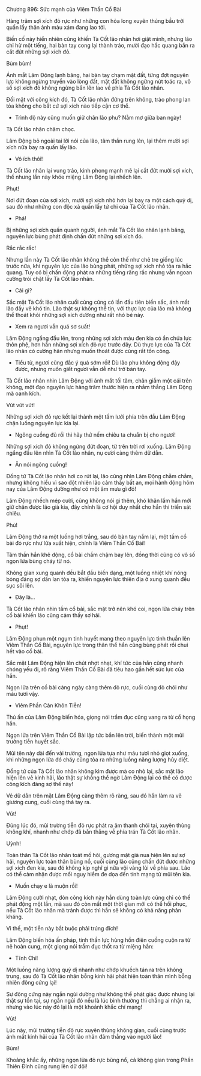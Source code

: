 




Chương 896: Sức mạnh của Viêm Thần Cổ Bài


Hàng trăm sợi xích đỏ rực như những con hỏa long xuyên thủng bầu trời quấn lấy thân ảnh màu xám đang lao tới.

Biến cố này hiển nhiên cũng khiến Tà Cốt lão nhân hơi giật mình, nhưng lão chỉ hừ một tiếng, hai bàn tay cong lại thành trảo, mười đạo hắc quang bắn ra cắt đứt những sợi xích đỏ.

Bùm bùm!

Ánh mắt Lâm Động lạnh băng, hai bàn tay chạm mặt đất, từng đợt nguyên lực không ngừng truyền vào lòng đất, mặt đất không ngừng nứt toác ra, vô số sợi xích đỏ không ngừng bắn lên lao về phía Tà Cốt lão nhân.

Đối mặt với công kích đó, Tà Cốt lão nhân đứng trên không, trảo phong lan tỏa không cho bất cứ sợi xích nào tiếp cận cơ thể.

- Trình độ này cũng muốn giữ chân lão phu? Nằm mơ giữa ban ngày!

Tà Cốt lão nhân châm chọc.

Lâm Động bỏ ngoài tai lời nói của lão, tâm thần rung lên, lại thêm mười sợi xích nữa bay ra quấn lấy lão.

- Vô ích thôi!

Tà Cốt lão nhân lại vung trảo, kình phong mạnh mẽ lại cắt đứt mười sợi xích, thế nhưng lần này khóe miệng Lâm Động lại nhếch lên.

Phụt!

Nơi đứt đoạn của sợi xích, mười sợi xích nhỏ hơn lại bay ra một cách quỷ dị, sau đó như những con độc xà quấn lấy tứ chi của Tà Cốt lão nhân.

- Phá!

Bị những sợi xích quấn quanh người, ánh mắt Tà Cốt lão nhân lạnh băng, nguyên lực bùng phát định chấn đứt những sợi xích đó.

Rắc rắc rắc!

Nhưng lần này Tà Cốt lão nhân không thể còn thế như chẻ tre giống lúc trước nữa, khi nguyên lực của lão bùng phát, những sợi xích nhỏ tỏa ra hắc quang. Tuy có bị chấn động phát ra những tiếng răng rắc nhưng vẫn ngoan cường trói chặt lấy Tà Cốt lão nhân.

- Cái gì?

Sắc mặt Tà Cốt lão nhân cuối cùng cũng có lần đầu tiên biến sắc, ánh mắt lão đầy vẻ khó tin. Lão thật sự không thể tin, với thực lực của lão mà không thể thoát khỏi những sợi xích dường như rất nhỏ bé này.

- Xem ra ngươi vẫn quá sơ suất!

Lâm Động ngẩng đầu lên, trong những sợi xích màu đen kia có ẩn chứa lực thôn phệ, hơn hẳn những sợi xích đỏ rực trước đây. Dù thực lực của Tà Cốt lão nhân có cường hãn nhưng muốn thoát được cũng rất tốn công.

- Tiểu tử, ngươi cũng đắc ý quá sớm rồi! Dù lão phu không động đậy được, nhưng muốn giết ngươi vẫn dễ như trở bàn tay.

Tà Cốt lão nhân nhìn Lâm Động với ánh mắt tối tăm, chân giẫm một cái trên không, một đạo nguyên lực hàng trăm thước hiện ra nhằm thẳng Lâm Động mà oanh kích.

Vút vút vút!

Những sợi xích đỏ rực kết lại thành một tấm lưới phía trên đầu Lâm Động chặn luồng nguyên lực kia lại.

- Ngông cuồng đủ rồi thì hãy thử nếm chiêu ta chuẩn bị cho ngươi!

Những sợi xích đỏ không ngừng đứt đoạn, từ trên trời rơi xuống. Lâm Động ngẩng đầu lên nhìn Tà Cốt lão nhân, nụ cười càng thêm dữ dằn.

- Ăn nói ngông cuồng!

Đồng tử Tà Cốt lão nhân hơi co rút lại, lão cũng nhìn Lâm Động chằm chằm, nhưng không hiểu vì sao đột nhiên lão cảm thấy bất an, mọi hành động hôm nay của Lâm Động dường như có một âm mưu gì đó!

Lâm Động nhếch mép cười, cũng không nói gì thêm, khó khăn lắm hắn mới giữ chân được lão già kia, đây chính là cơ hội duy nhất cho hắn thi triển sát chiêu.

Phù!

Lâm Động thở ra một luồng hơi trắng, sau đó bàn tay nắm lại, một tấm cổ bài đỏ rực như lửa xuất hiện, chính là Viêm Thần Cổ Bài!

Tâm thần hắn khẽ động, cổ bài chầm chậm bay lên, đồng thời cũng có vô số ngọn lửa bùng cháy từ nó.

Không gian xung quanh đều bắt đầu biến dạng, một luồng nhiệt khí nóng bỏng đáng sợ dần lan tỏa ra, khiến nguyên lực thiên địa ở xung quanh đều sục sôi lên.

- Đây là…

Tà Cốt lão nhân nhìn tấm cổ bài, sắc mặt trở nên khó coi, ngọn lửa cháy trên cổ bài khiến lão cũng cảm thấy sợ hãi.

- Phụt!

Lâm Động phun một ngụm tinh huyết mang theo nguyên lực tinh thuần lên Viêm Thần Cổ Bài, nguyên lực trong thân thể hắn cũng bùng phát rồi chui hết vào cổ bài.

Sắc mặt Lâm Động hiện lên chút nhợt nhạt, khí tức của hắn cũng nhanh chóng yếu đi, rõ ràng Viêm Thần Cổ Bài đã tiêu hao gần hết sức lực của hắn.

Ngọn lửa trên cổ bài càng ngày càng thêm đỏ rực, cuối cùng đỏ chói như máu tươi vậy.

- Viêm Phần Càn Khôn Tiễn!

Thủ ấn của Lâm Động biến hóa, giọng nói trầm đục cũng vang ra từ cổ họng hắn.

Ngọn lửa trên Viêm Thần Cổ Bài lập tức bắn lên trời, biến thành một mũi trường tiễn huyết sắc.

Mũi tên này dài đến vài trường, ngọn lửa tựa như máu tươi nhỏ giọt xuống, khi những ngọn lửa đó cháy cũng tỏa ra những luồng năng lượng hủy diệt.

Đồng tử của Tà Cốt lão nhân không kìm được mà co nhỏ lại, sắc mặt lão hiện lên vẻ kinh hãi, lão thật sự không thể ngờ Lâm Động lại có thể có được công kích đáng sợ thế này!

Vẻ dữ dằn trên mặt Lâm Động càng thêm rõ ràng, sau đó hắn làm ra vẻ giương cung, cuối cùng thả tay ra.

Vút!

Đúng lúc đó, mũi trường tiễn đỏ rực phát ra âm thanh chói tai, xuyên thủng không khí, nhanh như chớp đã bắn thẳng về phía trán Tà Cốt lão nhân.

Uỳnh!

Toàn thân Tà Cốt lão nhân toát mồ hôi, gương mặt già nua hiện lên sự sợ hãi, nguyên lực toàn thân bùng nổ, cuối cùng lão cũng chấn đứt được những sợi xích đen kia, sau đó không kịp nghĩ gì nữa vội vàng lùi về phía sau. Lão có thể cảm nhận được mối nguy hiểm đe dọa đến tính mạng từ mũi tên kia.

- Muốn chạy e là muộn rồi!

Lâm Động cười nhạt, đòn công kích này hắn dùng toàn lực cũng chỉ có thể phát động một lần, mà sau đó còn mất một thời gian mới có thể hồi phục, nếu Tà Cốt lão nhân mà tránh được thì hắn sẽ không có khả năng phản kháng.

Vì thế, một tiễn này bắt buộc phải trúng đích!

Lâm Động biến hỏa ấn pháp, tinh thần lực hùng hồn điên cuồng cuộn ra từ nê hoàn cung, một giọng nói trầm đục thốt ra từ miệng hắn:

- Tĩnh Chỉ!

Một luồng năng lượng quỷ dị nhanh như chớp khuếch tán ra trên không trung, sau đó Tà Cốt lão nhân bỗng kinh hãi phát hiện toàn thân mình bỗng nhiên đông cứng lại!

Sự đông cứng này ngắn ngủi dường như không thể phát giác được nhưng lại thật sự tồn tại, sự ngắn ngủi đó nếu là lúc bình thường thì chẳng ai nhận ra, nhưng vào lúc này đó lại là một khoảnh khắc chí mạng!

Vút!

Lúc này, mũi trường tiễn đỏ rực xuyên thủng không gian, cuối cùng trước ánh mắt kinh hãi của Tà Cốt lão nhân đâm thẳng vào người lão!

Bùm!

Khoảng khắc ấy, những ngọn lửa đỏ rực bùng nổ, cả không gian trong Phần Thiên Đỉnh cũng rung lên dữ dội!




